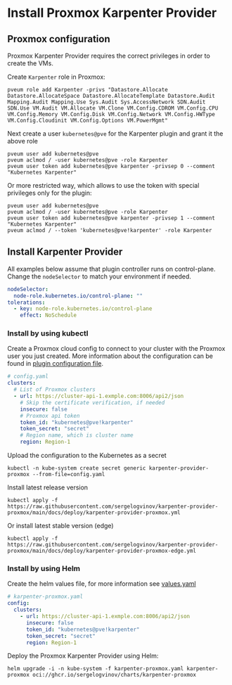 # Install Proxmox Karpenter Provider

## Proxmox configuration

Proxmox Karpenter Provider requires the correct privileges in order to create the VMs.

Create `Karpenter` role in Proxmox:

```shell
pveum role add Karpenter -privs "Datastore.Allocate Datastore.AllocateSpace Datastore.AllocateTemplate Datastore.Audit Mapping.Audit Mapping.Use Sys.Audit Sys.AccessNetwork SDN.Audit SDN.Use VM.Audit VM.Allocate VM.Clone VM.Config.CDROM VM.Config.CPU VM.Config.Memory VM.Config.Disk VM.Config.Network VM.Config.HWType VM.Config.Cloudinit VM.Config.Options VM.PowerMgmt"
```

Next create a user `kubernetes@pve` for the Karpenter plugin and grant it the above role

```shell
pveum user add kubernetes@pve
pveum aclmod / -user kubernetes@pve -role Karpenter
pveum user token add kubernetes@pve karpenter -privsep 0 --comment "Kubernetes Karpenter"
```

Or more restricted way, which allows to use the token with special privileges only for the plugin:

```shell
pveum user add kubernetes@pve
pveum aclmod / -user kubernetes@pve -role Karpenter
pveum user token add kubernetes@pve karpenter -privsep 1 --comment "Kubernetes Karpenter"
pveum aclmod / --token 'kubernetes@pve!karpenter' -role Karpenter
```

## Install Karpenter Provider

All examples below assume that plugin controller runs on control-plane. Change the `nodeSelector` to match your environment if needed.

```yaml
nodeSelector:
  node-role.kubernetes.io/control-plane: ""
tolerations:
  - key: node-role.kubernetes.io/control-plane
    effect: NoSchedule
```

### Install by using kubectl

Create a Proxmox cloud config to connect to your cluster with the Proxmox user you just created.
More information about the configuration can be found in [plugin configuration file](config.md).

```yaml
# config.yaml
clusters:
  # List of Proxmox clusters
  - url: https://cluster-api-1.exmple.com:8006/api2/json
    # Skip the certificate verification, if needed
    insecure: false
    # Proxmox api token
    token_id: "kubernetes@pve!karpenter"
    token_secret: "secret"
    # Region name, which is cluster name
    region: Region-1
```

Upload the configuration to the Kubernetes as a secret

```shell
kubectl -n kube-system create secret generic karpenter-provider-proxmox --from-file=config.yaml
```

Install latest release version

```shell
kubectl apply -f https://raw.githubusercontent.com/sergelogvinov/karpenter-provider-proxmox/main/docs/deploy/karpenter-provider-proxmox.yml
```

Or install latest stable version (edge)

```shell
kubectl apply -f https://raw.githubusercontent.com/sergelogvinov/karpenter-provider-proxmox/main/docs/deploy/karpenter-provider-proxmox-edge.yml
```

### Install by using Helm

Create the helm values file, for more information see [values.yaml](/charts/karpenter-provider-proxmox/values.yaml)

```yaml
# karpenter-proxmox.yaml
config:
  clusters:
    - url: https://cluster-api-1.exmple.com:8006/api2/json
      insecure: false
      token_id: "kubernetes@pve!karpenter"
      token_secret: "secret"
      region: Region-1
```

Deploy the Proxmox Karpenter Provider using Helm:

```shell
helm upgrade -i -n kube-system -f karpenter-proxmox.yaml karpenter-proxmox oci://ghcr.io/sergelogvinov/charts/karpenter-proxmox
```
